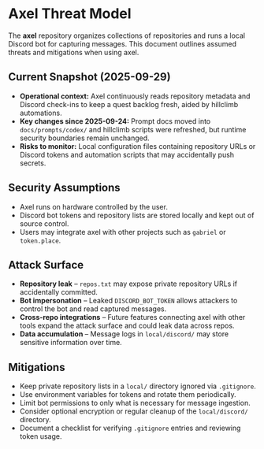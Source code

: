 # Axel Threat Model

The **axel** repository organizes collections of repositories and runs a local Discord bot for
capturing messages. This document outlines assumed threats and mitigations when using axel.

## Current Snapshot (2025-09-29)

- **Operational context:** Axel continuously reads repository metadata and Discord check-ins to keep
  a quest backlog fresh, aided by hillclimb automations.
- **Key changes since 2025-09-24:** Prompt docs moved into `docs/prompts/codex/` and hillclimb
  scripts were refreshed, but runtime security boundaries remain unchanged.
- **Risks to monitor:** Local configuration files containing repository URLs or Discord tokens and
  automation scripts that may accidentally push secrets.

## Security Assumptions

- Axel runs on hardware controlled by the user.
- Discord bot tokens and repository lists are stored locally and kept out of source control.
- Users may integrate axel with other projects such as `gabriel` or `token.place`.

## Attack Surface

- **Repository leak** – `repos.txt` may expose private repository URLs if accidentally committed.
- **Bot impersonation** – Leaked `DISCORD_BOT_TOKEN` allows attackers to control the bot and read
  captured messages.
- **Cross‑repo integrations** – Future features connecting axel with other tools expand the attack
  surface and could leak data across repos.
- **Data accumulation** – Message logs in `local/discord/` may store sensitive information over time.

## Mitigations

- Keep private repository lists in a `local/` directory ignored via `.gitignore`.
- Use environment variables for tokens and rotate them periodically.
- Limit bot permissions to only what is necessary for message ingestion.
- Consider optional encryption or regular cleanup of the `local/discord/` directory.
- Document a checklist for verifying `.gitignore` entries and reviewing token usage.
